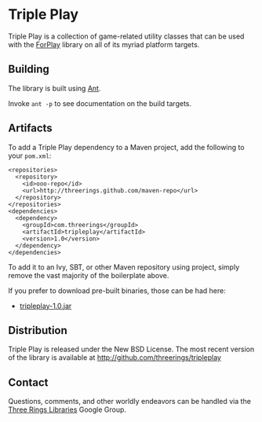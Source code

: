 Triple Play
===========

Triple Play is a collection of game-related utility classes that can be used
with the [ForPlay](http://code.google.com/p/forplay) library on all of its
myriad platform targets.

Building
--------

The library is built using [Ant](http://ant.apache.org/).

Invoke `ant -p` to see documentation on the build targets.

Artifacts
---------

To add a Triple Play dependency to a Maven project, add the following to your
`pom.xml`:

    <repositories>
      <repository>
        <id>ooo-repo</id>
        <url>http://threerings.github.com/maven-repo</url>
      </repository>
    </repositories>
    <dependencies>
      <dependency>
        <groupId>com.threerings</groupId>
        <artifactId>tripleplay</artifactId>
        <version>1.0</version>
      </dependency>
    </dependencies>

To add it to an Ivy, SBT, or other Maven repository using project, simply
remove the vast majority of the boilerplate above.

If you prefer to download pre-built binaries, those can be had here:

* [tripleplay-1.0.jar](http://threerings.github.com/maven-repo/com/threerings/tripleplay/1.0/tripleplay-1.0.jar)

Distribution
------------

Triple Play is released under the New BSD License. The most recent version of
the library is available at http://github.com/threerings/tripleplay

Contact
-------

Questions, comments, and other worldly endeavors can be handled via the [Three
Rings Libraries](http://groups.google.com/group/ooo-libs) Google Group.
